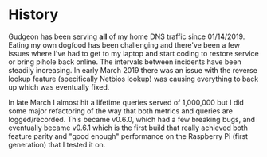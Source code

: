 # History

Gudgeon has been serving **all** of my home DNS traffic since 01/14/2019. Eating my own dogfood has been challenging and there've been a few issues where I've had to get to my laptop and start coding to restore service or bring pihole back online. The intervals between incidents have been steadily increasing. In early March 2019 there was an issue with the reverse lookup feature (specifically Netbios lookup) was causing everything to back up which was eventually fixed.

In late March I almost hit a lifetime queries served of 1,000,000 but I did some major refactoring of the way that both metrics and queries are logged/recorded. This became v0.6.0, which had a few breaking bugs, and eventually became v0.6.1 which is the first build that really achieved both feature parity and "good enough" performance on the Raspberry Pi (first generation) that I tested it on.

